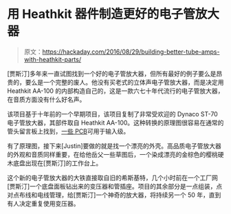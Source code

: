 # 用 Heathkit 器件制造更好的电子管放大器

> 原文：<https://hackaday.com/2016/08/29/building-better-tube-amps-with-heathkit-parts/>

[贾斯汀]多年来一直试图找到一个好的电子管放大器，但所有最好的例子要么是昂贵的，要么是一个完整的废人。他没有买老式的立体声电子管放大器，而是决定用 Heathkit AA-100 的内部构造自己的，这是一款六七十年代流行的电子管放大器，在音质方面没有什么好名声。

该项目基于十年前的一个早期项目，该项目复制了非常受欢迎的 Dynaco ST-70 电子管放大器，其部件取自 Heathkit AA-100。这种转换的原理图很容易在通常的管头留言板上找到，[一些 PCB](http://www.diytube.com/phpBB2/viewtopic.php?f=6&t=813)可用于输入级。

有了原理图，接下来[Justin]要做的就是找一个漂亮的外壳。高品质电子管放大器的外观和音质同样重要，在给他岳父一些草图后，一个染成漂亮的金棕色的樱桃硬木底盘出现在[贾斯汀]的工作台上。

这个新的电子管放大器的大铁直接取自旧的希斯基特，几个小时前在一个工厂网[贾斯汀]一个底盘面板钻出来的变压器和管插座。项目的其余部分是一点组装，点对点布线和电线管理，给[贾斯汀]一个神奇的放大器，将持续另一个 50 年，直到有人决定重复使用变压器。